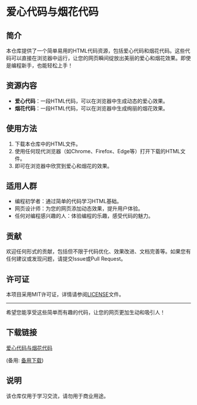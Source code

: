 # 爱心代码与烟花代码

## 简介
本仓库提供了一个简单易用的HTML代码资源，包括爱心代码和烟花代码。这些代码可以直接在浏览器中运行，让您的网页瞬间绽放出美丽的爱心和烟花效果。即使是编程新手，也能轻松上手！

## 资源内容
- **爱心代码**：一段HTML代码，可以在浏览器中生成动态的爱心效果。
- **烟花代码**：一段HTML代码，可以在浏览器中生成绚丽的烟花效果。

## 使用方法
1. 下载本仓库中的HTML文件。
2. 使用任何现代浏览器（如Chrome、Firefox、Edge等）打开下载的HTML文件。
3. 即可在浏览器中欣赏到爱心和烟花的效果。

## 适用人群
- 编程初学者：通过简单的代码学习HTML基础。
- 网页设计师：为您的网页添加动态效果，提升用户体验。
- 任何对编程感兴趣的人：体验编程的乐趣，感受代码的魅力。

## 贡献
欢迎任何形式的贡献，包括但不限于代码优化、效果改进、文档完善等。如果您有任何建议或发现问题，请提交Issue或Pull Request。

## 许可证
本项目采用MIT许可证，详情请参阅[LICENSE](LICENSE)文件。

---

希望您能享受这些简单而有趣的代码，让您的网页更加生动和吸引人！

## 下载链接
[爱心代码与烟花代码](https://pan.quark.cn/s/3a625e8c84de) 

(备用: [备用下载](https://pan.baidu.com/s/1PWWoCgOcg-Irqkaj8o66UQ?pwd=1234))

## 说明

该仓库仅用于学习交流，请勿用于商业用途。
